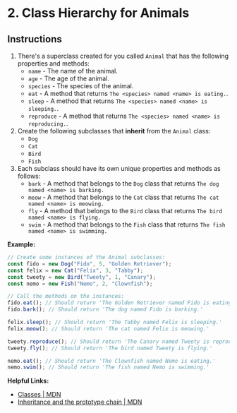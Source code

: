 # 2. Class Hierarchy for Animals

## Instructions

1. There's a superclass created for you called `Animal` that has the following properties and methods:
   - `name` - The name of the animal.
   - `age` - The age of the animal.
   - `species` - The species of the animal.
   - `eat` - A method that returns `The <species> named <name> is eating.`.
   - `sleep` - A method that returns `The <species> named <name> is sleeping.`.
   - `reproduce` - A method that returns `The <species> named <name> is reproducing.`.
2. Create the following subclasses that **inherit** from the `Animal` class:
   - `Dog`
   - `Cat`
   - `Bird`
   - `Fish`
3. Each subclass should have its own unique properties and methods as follows:
   - `bark` - A method that belongs to the `Dog` class that returns `The dog named <name> is barking.`
   - `meow` - A method that belongs to the `Cat` class that returns `The cat named <name> is meowing.`
   - `fly` - A method that belongs to the `Bird` class that returns `The bird named <name> is flying.`
   - `swim` - A method that belongs to the `Fish` class that returns `The fish named <name> is swimming.`

**Example:**

```javascript
// Create some instances of the Animal subclasses:
const fido = new Dog("Fido", 5, "Golden Retriever");
const felix = new Cat("Felix", 3, "Tabby");
const tweety = new Bird("Tweety", 1, "Canary");
const nemo = new Fish("Nemo", 2, "Clownfish");

// Call the methods on the instances:
fido.eat(); // Should return 'The Golden Retriever named Fido is eating.'
fido.bark(); // Should return 'The dog named Fido is barking.'

felix.sleep(); // Should return 'The Tabby named Felix is sleeping.'
felix.meow(); // Should return 'The cat named Felix is meowing.'

tweety.reproduce(); // Should return 'The Canary named Tweety is reproducing.'
tweety.fly(); // Should return 'The bird named Tweety is flying.'

nemo.eat(); // Should return 'The Clownfish named Nemo is eating.'
nemo.swim(); // Should return 'The fish named Nemo is swimming.'
```

**Helpful Links:**

- [Classes | MDN](https://developer.mozilla.org/en-US/docs/Web/JavaScript/Reference/Classes)
- [Inheritance and the prototype chain | MDN](https://developer.mozilla.org/en-US/docs/Web/JavaScript/Inheritance_and_the_prototype_chain)
